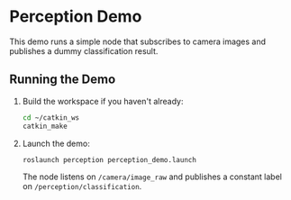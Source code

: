 # Perception Demo

This demo runs a simple node that subscribes to camera images and publishes a dummy classification result.

## Running the Demo

1. Build the workspace if you haven't already:
   ```bash
   cd ~/catkin_ws
   catkin_make
   ```
2. Launch the demo:
   ```bash
   roslaunch perception perception_demo.launch
   ```
   The node listens on `/camera/image_raw` and publishes a constant label on `/perception/classification`.
